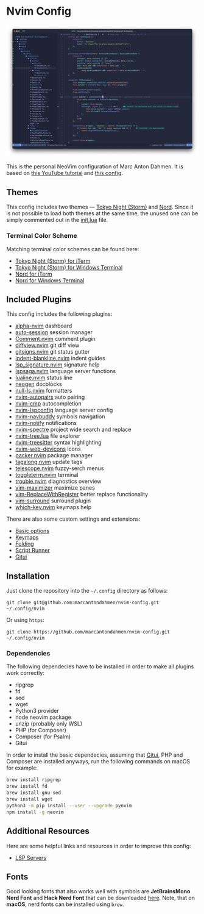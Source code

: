 # Nvim Config

![](images/editor-tokyonight.png)

This is the personal NeoVim configuration of Marc Anton Dahmen.
It is based on [this YouTube tutorial](https://www.youtube.com/watch?v=vdn_pKJUda8)
and [this config](https://github.com/josean-dev/dev-environment-files/tree/main/.config/nvim).

## Themes

This config includes two themes &mdash; [Tokyo Night (Storm)](https://github.com/folke/tokyonight.nvim)
and [Nord](https://github.com/gbprod/nord.nvim). Since it is not possible to load both themes at the same time,
the unused one can be simply commented out in the [init.lua](init.lua) file.

### Terminal Color Scheme

Matching terminal color schemes can be found here:

-   [Tokyo Night (Storm) for iTerm](https://github.com/folke/tokyonight.nvim/blob/main/extras/iterm/tokyonight_storm.itermcolors)
-   [Tokyo Night (Storm) for Windows Terminal](https://github.com/folke/tokyonight.nvim/blob/main/extras/windows_terminal/tokyonight_storm.json)
-   [Nord for iTerm](https://github.com/nordtheme/iterm2)
-   [Nord for Windows Terminal](https://compiledexperience.com/blog/posts/windows-terminal-nord)

## Included Plugins

This config includes the following plugins:

-   [alpha-nvim](https://github.com/goolord/alpha-nvim) dashboard
-   [auto-session](https://github.com/rmagatti/auto-session/) session manager
-   [Comment.nvim](https://github.com/numToStr/Comment.nvim) comment plugin
-   [diffview.nvim](https://github.com/sindrets/diffview.nvim) git diff view
-   [gitsigns.nvim](https://github.com/lewis6991/gitsigns.nvim) git status gutter
-   [indent-blankline.nvim](https://github.com/lukas-reineke/indent-blankline.nvim) indent guides
-   [lsp_signature.nvim](https://github.com/ray-x/lsp_signature.nvim) signature help
-   [lspsaga.nvim](https://github.com/glepnir/lspsaga.nvim) language server functions
-   [lualine.nvim](https://github.com/nvim-lualine/lualine.nvim) status line
-   [neogen](https://github.com/danymat/neogen) docblocks
-   [null-ls.nvim](https://github.com/jose-elias-alvarez/null-ls.nvim) formatters
-   [nvim-autopairs](https://github.com/windwp/nvim-autopairs) auto pairing
-   [nvim-cmp](https://github.com/hrsh7th/nvim-cmp) autocompletion
-   [nvim-lspconfig](https://github.com/neovim/nvim-lspconfig) language server config
-   [nvim-navbuddy](https://github.com/SmiteshP/nvim-navbuddy) symbols navigation
-   [nvim-notify](https://github.com/rcarriga/nvim-notify) notifications
-   [nvim-spectre](https://github.com/nvim-pack/nvim-spectre) project wide search and replace
-   [nvim-tree.lua](https://github.com/nvim-tree/nvim-tree.lua) file explorer
-   [nvim-treesitter](https://github.com/nvim-treesitter/nvim-treesitter) syntax highlighting
-   [nvim-web-devicons](https://github.com/nvim-tree/nvim-web-devicons) icons
-   [packer.nvim](https://github.com/wbthomason/packer.nvim) package manager
-   [tagalong.nvim](https://github.com/AndrewRadev/tagalong.vim) update tags
-   [telescope.nvim](https://github.com/nvim-telescope/telescope.nvim) fuzzy-serch menus
-   [toggleterm.nvim](https://github.com/akinsho/toggleterm.nvim) terminal
-   [trouble.nvim](https://github.com/folke/trouble.nvim) diagnostics overview
-   [vim-maximizer](https://github.com/szw/vim-maximizer) maximize panes
-   [vim-ReplaceWithRegister](https://github.com/inkarkat/vim-ReplaceWithRegister) better replace functionality
-   [vim-surround](https://github.com/tpope/vim-surround) surround plugin
-   [which-key.nvim](https://github.com/folke/which-key.nvim) keymaps help

There are also some custom settings and extensions:

-   [Basic options](lua/marcantondahmen/core/options.lua)
-   [Keymaps](lua/marcantondahmen/core/keymaps.lua)
-   [Folding](lua/marcantondahmen/plugins/fold.lua)
-   [Script Runner](lua/telescope/_extensions/scripts.lua)
-   [Gitui](lua/marcantondahmen/plugins/gitui.lua)

## Installation

Just clone the repository into the `~/.config` directory as follows:

```
git clone git@github.com:marcantondahmen/nvim-config.git ~/.config/nvim
```

Or using `https`:

```
git clone https://github.com/marcantondahmen/nvim-config.git ~/.config/nvim
```

### Dependencies

The following dependecies have to be installed in order to make all plugins work correctly:

-   ripgrep
-   fd
-   sed
-   wget
-   Python3 provider
-   node neovim package
-   unzip (probably only WSL)
-   PHP (for Composer)
-   Composer (for Psalm)
-   Gitui

In order to install the basic dependecies, assuming that [Gitui](https://github.com/extrawurst/gitui), PHP and Composer are installed anyways, run the following commands on macOS for example:

```bash
brew install ripgrep
brew install fd
brew install gnu-sed
brew install wget
python3 -m pip install --user --upgrade pynvim
npm install -g neovim
```

## Additional Resources

Here are some helpful links and resources in order to improve this config:

-   [LSP Servers](https://github.com/williamboman/mason-lspconfig.nvim#available-lsp-servers)

## Fonts

Good looking fonts that also works well with symbols are **JetBrainsMono Nerd Font** and **Hack Nerd Font** that can be downloaded [here](https://www.nerdfonts.com/font-downloads).
Note, that on **macOS**, nerd fonts can be installed using `brew`.
